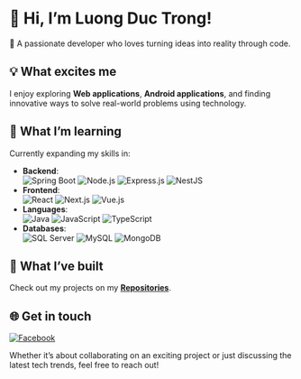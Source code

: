# 👋 Hi, I’m **Luong Duc Trong**!

🌟 A passionate developer who loves turning ideas into reality through code.

## 💡 **What excites me**
I enjoy exploring **Web applications**, **Android applications**, and finding innovative ways to solve real-world problems using technology.

## 🌱 **What I’m learning**
Currently expanding my skills in:

- **Backend**:  
  ![Spring Boot](https://img.shields.io/badge/-Spring_Boot-6DB33F?logo=spring-boot&logoColor=white&style=flat) ![Node.js](https://img.shields.io/badge/-Node.js-339933?logo=node.js&logoColor=white&style=flat) ![Express.js](https://img.shields.io/badge/-Express.js-000000?logo=express&logoColor=white&style=flat) ![NestJS](https://img.shields.io/badge/-NestJS-E0234E?logo=nestjs&logoColor=white&style=flat)
- **Frontend**:  
  ![React](https://img.shields.io/badge/-React-61DAFB?logo=react&logoColor=white&style=flat) ![Next.js](https://img.shields.io/badge/-Next.js-000000?logo=next.js&logoColor=white&style=flat) ![Vue.js](https://img.shields.io/badge/-Vue.js-4FC08D?logo=vue.js&logoColor=white&style=flat)
- **Languages**:  
  ![Java](https://img.shields.io/badge/-Java-007396?logo=java&logoColor=white&style=flat) ![JavaScript](https://img.shields.io/badge/-JavaScript-F7DF1E?logo=javascript&logoColor=white&style=flat) ![TypeScript](https://img.shields.io/badge/-TypeScript-3178C6?logo=typescript&logoColor=white&style=flat)
- **Databases**:  
  ![SQL Server](https://img.shields.io/badge/-SQL_Server-CC2927?logo=microsoft-sql-server&logoColor=white&style=flat) ![MySQL](https://img.shields.io/badge/-MySQL-4479A1?logo=mysql&logoColor=white&style=flat) ![MongoDB](https://img.shields.io/badge/-MongoDB-47A248?logo=mongodb&logoColor=white&style=flat)

## 🔭 **What I’ve built**
Check out my projects on my [**Repositories**](https://github.com/luongductrong?tab=repositories).

## 🌐 **Get in touch**

[![Facebook](https://img.shields.io/badge/Facebook-%231877F2.svg?logo=Facebook&logoColor=white)](https://web.facebook.com/ltr.dtrly)

Whether it’s about collaborating on an exciting project or just discussing the latest tech trends, feel free to reach out!


<!---
luongductrong/luongductrong is a ✨ special ✨ repository because its `README.md` (this file) appears on your GitHub profile.
You can click the Preview link to take a look at your changes.
--->
